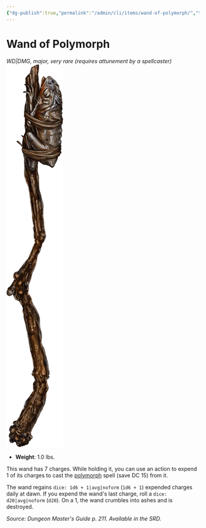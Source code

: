 ```yaml
---
{"dg-publish":true,"permalink":"/admin/cli/items/wand-of-polymorph/","tags":["compendium/src/5e/dmg","item/attunement/required","item/gear/wd-dmg","item/rarity/very-rare","item/tier/major"],"updated":"2025-01-11T15:32:21.428+00:00"}
---
```


# Wand of Polymorph
*WD|DMG, major, very rare (requires attunement by a spellcaster)*  
![](https://raw.githubusercontent.com/5etools-mirror-2/5etools-img/main/items/DMG/Wand%20of%20Polymorph.webp#right)  

- **Weight**: 1.0 lbs.

This wand has 7 charges. While holding it, you can use an action to expend 1 of its charges to cast the [polymorph](/Admin/CLI/spells/polymorph.md) spell (save DC 15) from it.

The wand regains `dice: 1d6 + 1|avg|noform` (`1d6 + 1`) expended charges daily at dawn. If you expend the wand's last charge, roll a `dice: d20|avg|noform` (`d20`). On a 1, the wand crumbles into ashes and is destroyed.

*Source: Dungeon Master's Guide p. 211. Available in the SRD.*